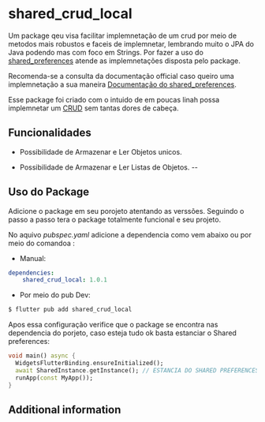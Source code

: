 <!--
This README describes the package. If you publish this package to pub.dev,
this README's contents appear on the landing page for your package.

For information about how to write a good package README, see the guide for
[writing package pages](https://dart.dev/tools/pub/writing-package-pages).

For general information about developing packages, see the Dart guide for
[creating packages](https://dart.dev/guides/libraries/create-packages)
and the Flutter guide for
[developing packages and plugins](https://flutter.dev/to/develop-packages).
-->
# shared_crud_local

Um package qeu visa facilitar  implemnetação de um crud por meio de metodos mais robustos e faceis de implemnetar, lembrando muito o JPA do Java podendo mas com foco em Strings. Por fazer a uso do [shared_preferences](https://pub.dev/packages/shared_preferences) atende as implemnetações disposta pelo package.

Recomenda-se a consulta da documentação official caso queiro uma implemnetação a sua maneira [ Documentação do shared_preferences](https://pub.dev/packages/shared_preferences). 

Esse package foi criado com o intuido de em poucas linah possa implemnetar um [CRUD](https://coodesh.com/blog/dicionario/o-que-e-crud/#:~:text=Primeiramente%2C%20CRUD%20%C3%A9%20o%20acr%C3%B4nimo,sua%20m%C3%A1quina%20ou%20na%20nuvem.) sem tantas dores de cabeça.

## Funcionalidades

- Possibilidade de Armazenar e Ler Objetos unicos.

- Possibilidade de Armazenar e Ler  Listas de Objetos.
-- 

## Uso do Package
Adicione o package em seu porojeto  atentando as verssões. Seguindo o passo a passo tera o package totalmente funcional e seu projeto. 

No aquivo *pubspec.yaml* adicione a dependencia como vem abaixo ou por meio do comandoa :

- Manual:

```yaml
dependencies:
    shared_crud_local: 1.0.1
```
- Por meio do pub Dev:

```dart
$ flutter pub add shared_crud_local
```

Apos essa configuração verifice que o package se encontra nas dependencia do porjeto, caso esteja tudo ok basta estanciar o Shared preferences:

``` dart
void main() async {
  WidgetsFlutterBinding.ensureInitialized();
  await SharedInstance.getInstance(); // ESTANCIA DO SHARED PREFERENCES
  runApp(const MyApp());
}
```

## Additional information


